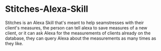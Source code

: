 # Stitches-Alexa-Skill

Stitches is an Alexa Skill that's meant to help seamstresses with their client's measures, the person can tell alexa to save measures of a new client,
or it can ask Alexa for the measurements of clients already on the database, they can query Alexa about the measurements as many times as they like.
